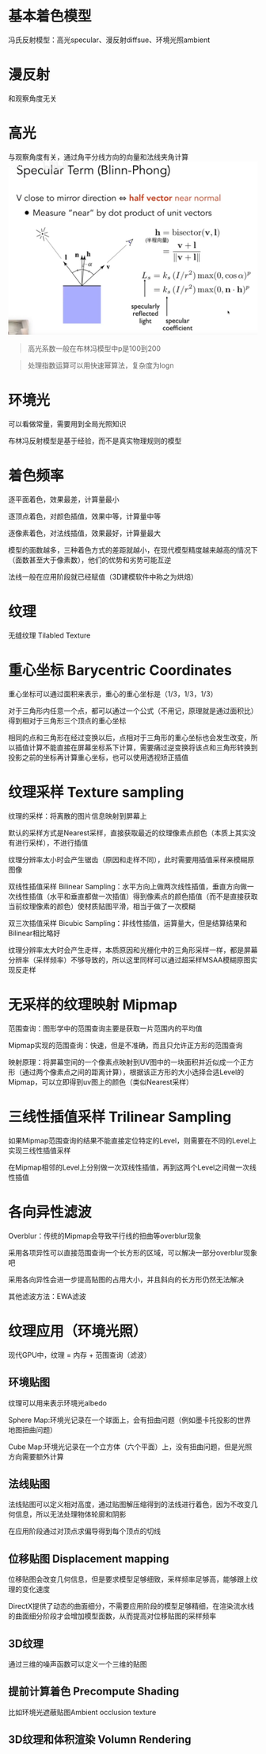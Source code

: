 # 基本着色模型

冯氏反射模型：高光specular、漫反射diffsue、环境光照ambient

# 漫反射

和观察角度无关

# 高光

与观察角度有关，通过角平分线方向的向量和法线夹角计算
![图片](./Image/07_01.png)

> 高光系数一般在布林冯模型中p是100到200

> 处理指数运算可以用快速幂算法，复杂度为logn

# 环境光

可以看做常量，需要用到全局光照知识

布林冯反射模型是基于经验，而不是真实物理规则的模型

# 着色频率

逐平面着色，效果最差，计算量最小

逐顶点着色，对颜色插值，效果中等，计算量中等

逐像素着色，对法线插值，效果最好，计算量最大

模型的面数越多，三种着色方式的差距就越小，在现代模型精度越来越高的情况下（面数甚至大于像素数），他们的优势和劣势可能互逆

法线一般在应用阶段就已经赋值（3D建模软件中称之为烘焙）

# 纹理

无缝纹理 Tilabled Texture

# 重心坐标 Barycentric Coordinates

重心坐标可以通过面积来表示，重心的重心坐标是（1/3，1/3，1/3）

对于三角形内任意一个点，都可以通过一个公式（不用记，原理就是通过面积比）得到相对于三角形三个顶点的重心坐标

相同的点和三角形在经过变换以后，点相对于三角形的重心坐标也会发生改变，所以插值计算不能直接在屏幕坐标系下计算，需要痛过逆变换将该点和三角形转换到投影之前的坐标再计算重心坐标，也可以使用透视矫正插值 

# 纹理采样 Texture sampling

纹理的采样：将离散的图片信息映射到屏幕上

默认的采样方式是Nearest采样，直接获取最近的纹理像素点颜色（本质上其实没有进行采样），不进行插值

纹理分辨率太小时会产生锯齿（原因和走样不同），此时需要用插值采样来模糊原图像

双线性插值采样 Bilinear Sampling：水平方向上做两次线性插值，垂直方向做一次线性插值（水平和垂直都做一次插值）得到像素点的颜色插值（而不是直接获取当前纹理像素的颜色）使材质贴图平滑，相当于做了一次模糊

双三次插值采样 Bicubic Sampling：非线性插值，运算量大，但是结算结果和Bilinear相比略好

纹理分辨率太大时会产生走样，本质原因和光栅化中的三角形采样一样，都是屏幕分辨率（采样频率）不够导致的，所以这里同样可以通过超采样MSAA模糊原图实现反走样

# 无采样的纹理映射 Mipmap

范围查询：图形学中的范围查询主要是获取一片范围内的平均值

Mipmap实现的范围查询：快速，但是不准确，而且只允许正方形的范围查询

映射原理：将屏幕空间的一个像素点映射到UV图中的一块面积并近似成一个正方形（通过两个像素点之间的距离计算），根据该正方形的大小选择合适Level的Mipmap，可以立即得到uv图上的颜色（类似Nearest采样）


# 三线性插值采样 Trilinear Sampling

如果Mipmap范围查询的结果不能直接定位特定的Level，则需要在不同的Level上实现三线性插值采样

在Mipmap相邻的Level上分别做一次双线性插值，再到这两个Level之间做一次线性插值

# 各向异性滤波

Overblur：传统的Mipmap会导致平行线的扭曲等overblur现象

采用各项异性可以直接范围查询一个长方形的区域，可以解决一部分overblur现象吧

采用各向异性会进一步提高贴图的占用大小，并且斜向的长方形仍然无法解决

其他滤波方法：EWA滤波

# 纹理应用（环境光照）

现代GPU中，纹理 = 内存 + 范围查询（滤波）

## 环境贴图

纹理可以用来表示环境光albedo

Sphere Map:环境光记录在一个球面上，会有扭曲问题（例如墨卡托投影的世界地图扭曲问题）

Cube Map:环境光记录在一个立方体（六个平面）上，没有扭曲问题，但是光照方向需要额外计算

## 法线贴图

法线贴图可以定义相对高度，通过贴图解压缩得到的法线进行着色，因为不改变几何信息，所以无法处理物体轮廓和阴影

在应用阶段通过对顶点求偏导得到每个顶点的切线

## 位移贴图 Displacement mapping

位移贴图会改变几何信息，但是要求模型足够细致，采样频率足够高，能够跟上纹理的变化速度

DirectX提供了动态的曲面细分，不需要应用阶段的模型足够精细，在渲染流水线的曲面细分阶段才会增加模型面数，从而提高对位移贴图的采样频率

## 3D纹理

通过三维的噪声函数可以定义一个三维的贴图

## 提前计算着色 Precompute Shading

比如环境光遮蔽贴图Ambient occlusion texture

## 3D纹理和体积渲染 Volumn Rendering